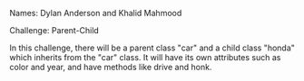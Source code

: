 Names: Dylan Anderson and Khalid Mahmood

Challenge: Parent-Child 

In this challenge, there will be a parent class "car" and 
a child class "honda" which inherits from the "car" class. 
It will have its own attributes such as color and year, and have
methods like drive and honk.

